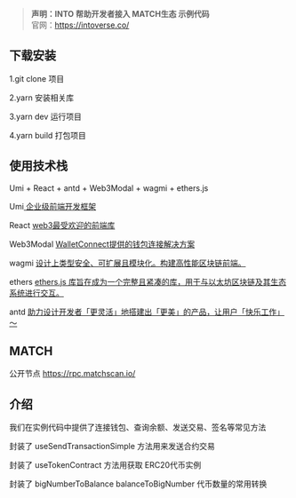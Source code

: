 > **声明：INTO 帮助开发者接入 MATCH生态 示例代码** <br>
> 官网：https://intoverse.co/

## 下载安装 
1.git clone 项目

2.yarn 安装相关库

3.yarn dev 运行项目

4.yarn build 打包项目

## 使用技术栈
Umi + React + antd + Web3Modal + wagmi + ethers.js

Umi<a href="https://umijs.org/"> 企业级前端开发框架</a>

React <a href="https://react.dev/"> web3最受欢迎的前端库</a>

Web3Modal <a href="https://web3modal.com/"> WalletConnect提供的钱包连接解决方案</a>

wagmi <a href="https://wagmi.sh/">设计上类型安全、可扩展且模块化。构建高性能区块链前端。</a>

ethers <a href="https://docs.ethers.org/v6/">ethers.js 库旨在成为一个完整且紧凑的库，用于与以太坊区块链及其生态系统进行交互。</a>

antd <a href="https://ant.design/">助力设计开发者「更灵活」地搭建出「更美」的产品，让用户「快乐工作」～</a>

## MATCH
公开节点 https://rpc.matchscan.io/

## 介绍
我们在实例代码中提供了连接钱包、查询余额、发送交易、签名等常见方法

封装了 useSendTransactionSimple 方法用来发送合约交易

封装了 useTokenContract 方法用获取 ERC20代币实例

封装了 bigNumberToBalance balanceToBigNumber 代币数量的常用转换
